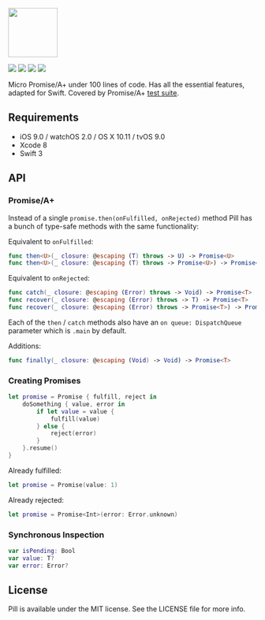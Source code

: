 <p align="left"><img src="https://cloud.githubusercontent.com/assets/1567433/19490843/61cd2460-9579-11e6-9269-6cdebdf2a1cb.png" height="100"/>

<p align="left">
<img src="https://img.shields.io/cocoapods/v/Pill.svg?label=version">
<img src="https://img.shields.io/badge/supports-CocoaPods%20%7C%20Carthage%20%7C%20SwiftPM-green.svg">
<img src="https://img.shields.io/cocoapods/p/Pill.svg?style=flat)">
<a href="https://travis-ci.org/kean/Pill"><img src="https://img.shields.io/travis/kean/Pill/master.svg"></a>
</p>

Micro Promise/A+ under 100 lines of code. Has all the essential features, adapted for Swift. Covered by Promise/A+ [test suite](https://github.com/promises-aplus/promises-tests).

## Requirements

- iOS 9.0 / watchOS 2.0 / OS X 10.11 / tvOS 9.0
- Xcode 8
- Swift 3

## API

### Promise/A+

Instead of a single `promise.then(onFulfilled, onRejected)` method Pill has a bunch of type-safe methods with the same functionality:

Equivalent to `onFulfilled`:

```swift
func then<U>(_ closure: @escaping (T) throws -> U) -> Promise<U>
func then<U>(_ closure: @escaping (T) throws -> Promise<U>) -> Promise<U>
```

Equivalent to `onRejected`:

```swift
func catch(_ closure: @escaping (Error) throws -> Void) -> Promise<T>
func recover(_ closure: @escaping (Error) throws -> T) -> Promise<T>
func recover(_ closure: @escaping (Error) throws -> Promise<T>) -> Promise<T>
```

Each of the `then` / `catch` methods also have an `on queue: DispatchQueue` parameter which is `.main` by default.

Additions:

```swift
func finally(_ closure: @escaping (Void) -> Void) -> Promise<T>
```

### Creating Promises

```swift
let promise = Promise { fulfill, reject in
    doSomething { value, error in
        if let value = value {
            fulfill(value)
        } else {
            reject(error)
        }
    }.resume()
}
```

Already fulfilled:

```swift
let promise = Promise(value: 1)
```

Already rejected:

```swift
let promise = Promise<Int>(error: Error.unknown)
```

### Synchronous Inspection

```swift
var isPending: Bool
var value: T?
var error: Error?
```

## License

Pill is available under the MIT license. See the LICENSE file for more info.
